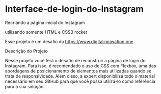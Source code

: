 # Interface-de-login-do-Instagram
Recriando a página inicial do Instagram

utilizando somente HTML e CSS3 rocket

​Esse projeto é um desafio da https://www.digitalinnovation.one

Descrição do Projeto

​Nesse projeto você terá o desafio de reconstruir a página de login do Instagram. Para isso, é recomendado o uso de CSS com Flexbox, uma das abordagens de posicionamento de elementos mais utilizadas quando se trata de responsividade. Além disso, a expert disponibiliza todo o material necessário em seu GitHub para que você possa utilizá-lo como referência para a sua solução.